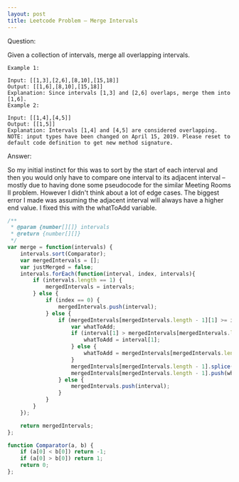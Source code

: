 ```yaml
---
layout: post
title: Leetcode Problem – Merge Intervals
---
```


Question:

Given a collection of intervals, merge all overlapping intervals.

~~~
Example 1:

Input: [[1,3],[2,6],[8,10],[15,18]]
Output: [[1,6],[8,10],[15,18]]
Explanation: Since intervals [1,3] and [2,6] overlaps, merge them into [1,6].
Example 2:

Input: [[1,4],[4,5]]
Output: [[1,5]]
Explanation: Intervals [1,4] and [4,5] are considered overlapping.
NOTE: input types have been changed on April 15, 2019. Please reset to default code definition to get new method signature.
~~~

Answer:

So my initial instinct for this was to sort by the start of each interval and then you would only have to compare one interval to its adjacent interval – mostly due to having done some pseudocode for the similar Meeting Rooms II problem. However I didn't think about a lot of edge cases.  The biggest error I made was assuming the adjacent interval will always have a higher end value.  I fixed this with the whatToAdd variable.


```javascript
/**
 * @param {number[][]} intervals
 * @return {number[][]}
 */
var merge = function(intervals) {
    intervals.sort(Comparator);
    var mergedIntervals = [];
    var justMerged = false;
    intervals.forEach(function(interval, index, intervals){
        if (intervals.length == 1) {
            mergedIntervals = intervals;
        } else {
            if (index == 0) {
                mergedIntervals.push(interval);
            } else {
                if (mergedIntervals[mergedIntervals.length - 1][1] >= interval[0]) {
                    var whatToAdd;
                    if (interval[1] > mergedIntervals[mergedIntervals.length - 1][1]) {
                        whatToAdd = interval[1];
                    } else {
                        whatToAdd = mergedIntervals[mergedIntervals.length - 1][1];
                    }
                    mergedIntervals[mergedIntervals.length - 1].splice(1,1);
                    mergedIntervals[mergedIntervals.length - 1].push(whatToAdd);
                } else {
                    mergedIntervals.push(interval);
                }
            }
        }
    });

    return mergedIntervals;
};

function Comparator(a, b) {
    if (a[0] < b[0]) return -1;
    if (a[0] > b[0]) return 1;
    return 0;
};
```
